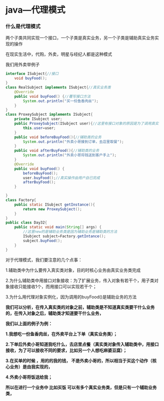 # java—代理模式

### 什么是代理模式

两个子类共同实现一个接口，一个子类是真实业务，另一个子类是辅助真实业务实现的操作

在现实生活中，代购，外卖，明星与经纪人都是这种模式

我们用外卖举例子

```java
interface ISubject{//接口
    void buyFood();
}
class RealSubject implements ISubject{//真实业务类
    @Override
    public void buyFood() {//覆写接口方法
        System.out.println("买一份鱼香肉丝");
    }
}
class ProxeySubject implements ISubject{
    private ISubject user;
    public ProxeySubject(ISubject user){//这里有接口对象的原因是为了调用真实业务类 是接口的对象是为了扩展业务，可以有不同用户来买
        this.user=user;
    }
    public void beforeBuyFood(){//辅助类的业务
        System.out.println("外卖小哥接到订单，去店里取餐");
    }
    public void afterBuyFood(){//辅助类的业务
        System.out.println("外卖小哥将钱送到客户手上");
    }
    @Override
    public void buyFood() {
        beforeBuyFood();
        user.buyFood();//真实操作由用户自已完成
        afterBuyFood();
    }

}
class Factory{
    public static ISubject getInstance(){
        return new ProxeySubject();
    }
}
public class Day32{
    public static void main(String[] args) {
        //这里new的是辅助业务类是因为辅助业务是辅助类的方法
        ISubject subject=Factory.getIntance();
        subject.buyFood();
    }
}

```



对于代理模式，我们要注意的几个点事：

1.辅助类中为什么要传入真实类对象，目的时核心业务由真实业务类完成

2.为什么辅助类中用接口对象接收：为了扩展业务，传入对象有若干个，用子类对象接收只能接收1个，而用接口可以实现若干个；

3.为什么用代理对象实例化，因为调用的buyFood()是辅助业务的方法



**我们可以分析，在传入真实类的对象之前，辅助类是不知道真实类要干什么业务的，在传入对象之后，辅助类才知道要干什么业务，**

**我们以上面的例子为例：**

**1.我想吃一份鱼香肉丝，在外卖平台上下单（真实业务类）；**

**2.下单后外卖小哥知道我吃什么，去店里点餐（真实类对象传入辅助类中，用接口接收，为了可以接收不同的要求，比如另一个人想吃麻婆豆腐）；**

**3.在买单的时候 ，用的的我的钱， 不是外卖小哥的，所以相当于买这个动作（核心业务）是由我实现的，**

**4.外卖小哥将饭送给我；**



**所以在进行一个业务中  比如买饭    可以有多个真实业务类，但是只有一个辅助业务类，**